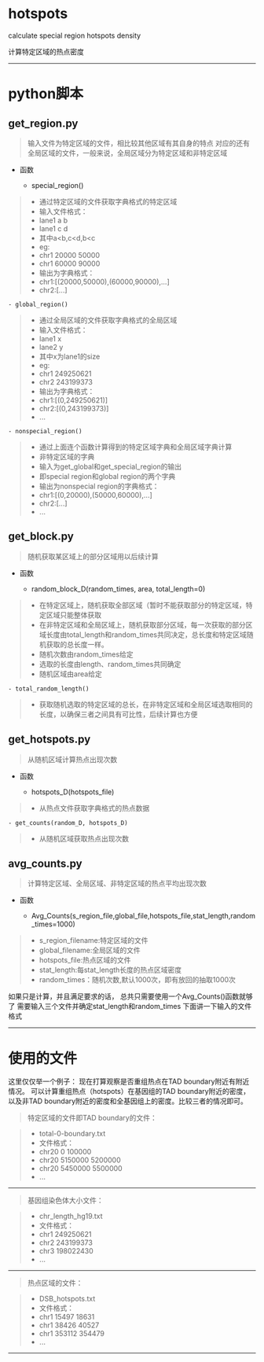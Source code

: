 # hotspots
calculate special region hotspots density

计算特定区域的热点密度

----------

# python脚本 #

## get_region.py ##

> 输入文件为特定区域的文件，相比较其他区域有其自身的特点
> 对应的还有全局区域的文件，一般来说，全局区域分为特定区域和非特定区域

- 函数

	- special_region()

> 	- 通过特定区域的文件获取字典格式的特定区域
> 	- 输入文件格式：
> 	- lane1 a b
> 	- lane1 c d
> 	- 其中a<b,c<d,b<c
> 	- eg:
> 	- chr1 20000 50000
> 	- chr1 60000 90000
> 	- 输出为字典格式：
> 	- chr1:[(20000,50000),(60000,90000),...]
> 	- chr2:[...]

	- global_region()
 
> 	- 通过全局区域的文件获取字典格式的全局区域
> 	- 输入文件格式：
> 	- lane1 x
> 	- lane2 y
> 	- 其中x为lane1的size
> 	- eg:
> 	- chr1 249250621
> 	- chr2 243199373
> 	- 输出为字典格式：
> 	- chr1:[(0,249250621)]
> 	- chr2:[(0,243199373)]
> 	- ...

	- nonspecial_region()

> 	- 通过上面连个函数计算得到的特定区域字典和全局区域字典计算
> 	- 非特定区域的字典
> 	- 输入为get_global和get_special_region的输出
> 	- 即special region和global region的两个字典
> 	- 输出为nonspecial region的字典格式：
> 	- chr1:[(0,20000),(50000,60000),...]
> 	- chr2:[...]
> 	- ...


## get_block.py ##
> 随机获取某区域上的部分区域用以后续计算

- 函数

	- random_block_D(random_times, area, total_length=0)

> 	- 在特定区域上，随机获取全部区域（暂时不能获取部分的特定区域，特定区域只能整体获取
> 	- 在非特定区域和全局区域上，随机获取部分区域，每一次获取的部分区域长度由total_length和random_times共同决定，总长度和特定区域随机获取的总长度一样。
> 	- 随机次数由random_times给定
> 	- 选取的长度由length、random_times共同确定
> 	- 随机区域由area给定

	- total_random_length()

> 	- 获取随机选取的特定区域的总长，在非特定区域和全局区域选取相同的长度，以确保三者之间具有可比性，后续计算也方便


## get_hotspots.py ##
> 从随机区域计算热点出现次数

- 函数

	- hotspots_D(hotspots_file)	

> 	- 从热点文件获取字典格式的热点数据
	
	- get_counts(random_D, hotspots_D)

> 	- 从随机区域获取热点出现次数


## avg_counts.py ##
> 计算特定区域、全局区域、非特定区域的热点平均出现次数

- 函数

	- Avg_Counts(s_region_file,global_file,hotspots_file,stat_length,random_times=1000)

> 	- s_region_filename:特定区域的文件
> 	- global_filename:全局区域的文件
> 	- hotspots_file:热点区域的文件
> 	- stat_length:每stat_length长度的热点区域密度
> 	- random_times：随机次数,默认1000次，即有放回的抽取1000次


如果只是计算，并且满足要求的话，
总共只需要使用一个Avg_Counts()函数就够了
需要输入三个文件并确定stat_length和random_times
下面讲一下输入的文件格式

----------


# 使用的文件 #
这里仅仅举一个例子：
现在打算观察是否重组热点在TAD boundary附近有附近情况。
可以计算重组热点（hotspots）在基因组的TAD boundary附近的密度，以及非TAD boundary附近的密度和全基因组上的密度。比较三者的情况即可。



> 特定区域的文件即TAD boundary的文件：
 

> - total-0-boundary.txt
> - 文件格式：
> - chr20	0	100000
> - chr20	5150000	5200000
> - chr20	5450000	5500000
> - ...

----------



> 基因组染色体大小文件：



> - chr_length_hg19.txt
> - 文件格式：
> - chr1	249250621
> - chr2	243199373
> - chr3	198022430
> - ...

----------


> 热点区域的文件：


> - DSB_hotspots.txt
> - 文件格式：
> - chr1	15497	18631
> - chr1	38426	40527
> - chr1	353112	354479
> - ...

----------
